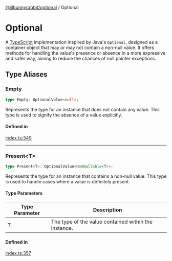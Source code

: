 [@lilbunnyrabbit/optional](../globals.md) / Optional

# Optional

A [TypeScript](https://www.typescriptlang.org/) implementation inspired by Java's `Optional`,
designed as a container object that may or may not contain a non-null value.
It offers methods for handling the value's presence or absence in a more expressive and safer way,
aiming to reduce the chances of null pointer exceptions.

## Type Aliases

### Empty

```ts
type Empty: OptionalValue<null>;
```

Represents the type for an instance that does not contain any value.
This type is used to signify the absence of a value explicitly.

#### Defined in

[index.ts:349](https://github.com/lilBunnyRabbit/optional/blob/4899a3f175bd32a691acae49427964fc4113c9e7/src/index.ts#L349)

***

### Present\<T\>

```ts
type Present<T>: OptionalValue<NonNullable<T>>;
```

Represents the type for an instance that contains a non-null value.
This type is used to handle cases where a value is definitely present.

#### Type Parameters

| Type Parameter | Description |
| ------ | ------ |
| `T` | The type of the value contained within the instance. |

#### Defined in

[index.ts:357](https://github.com/lilBunnyRabbit/optional/blob/4899a3f175bd32a691acae49427964fc4113c9e7/src/index.ts#L357)
